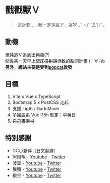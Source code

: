 # 戳戳獸Ｖ
> 這計劃......我一定是瘋了，哭呀 ｡ﾟヽ(ﾟ´Д`)ﾉﾟ｡

## 動機

單純追Ｖ追到出興趣(?)<br/>
然後某一天早上起床~~撞到頭~~導致的腦洞計畫 (`･∀･)b<br/>
**另外，網站主要是受到[popcat](https://popcat.click/)啟發**<br/>

## 目標

1. Vite x Vue x TypeScript
2. Bootstrap 5 x PostCSS 走起
3. 支援 Ligth / Dark Mode
4. 多國語系 Vue I18n 暫定：中英日
5. ~~自己畫素材~~

## 特別感謝

- DC小夥伴（日文翻譯）
- 阿爾毛 - [Youtube](https://www.youtube.com/c/ArumaoCh%E6%B0%B4%E8%B1%9A%E9%98%BF%E6%AF%9B) - [Twitter](https://twitter.com/capybaraarumao)
- 渡雲 - [Youtube](https://www.youtube.com/c/watagumo_hyena) - [Twitter](https://twitter.com/watagumo_hyena)
- 騰騰 - [Youtube](https://www.youtube.com/c/totent_kuma) - [Twitter](https://twitter.com/totent_kuma)
- 狼谷 - [Youtube](https://www.youtube.com/c/kamitani_ookami) - [Twitter](https://twitter.com/kamitani_ookami)
